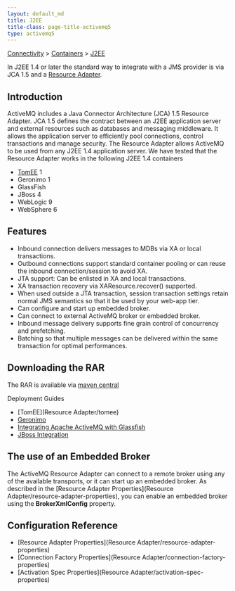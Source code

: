 ```yaml
---
layout: default_md
title: J2EE 
title-class: page-title-activemq5
type: activemq5
---
```


[Connectivity](connectivity) > [Containers](containers) > [J2EE](j2ee)


In J2EE 1.4 or later the standard way to integrate with a JMS provider is via JCA 1.5 and a [Resource Adapter](resource-adapter).

Introduction
------------

ActiveMQ includes a Java Connector Architecture (JCA) 1.5 Resource Adapter. JCA 1.5 defines the contract between an J2EE application server and external resources such as databases and messaging middleware. It allows the application server to efficiently pool connections, control transactions and manage security. The Resource Adapter allows ActiveMQ to be used from any J2EE 1.4 application server. We have tested that the Resource Adapter works in the following J2EE 1.4 containers

*   [TomEE](http://tomee.apache.org/tomcat-jms) 1
*   Geronimo 1
*   GlassFish
*   JBoss 4
*   WebLogic 9
*   WebSphere 6

Features
--------

*   Inbound connection delivers messages to MDBs via XA or local transactions.
*   Outbound connections support standard container pooling or can reuse the inbound connection/session to avoid XA.
*   JTA support: Can be enlisted in XA and local transactions.
*   XA transaction recovery via XAResource.recover() supported.
*   When used outside a JTA transaction, session transaction settings retain normal JMS semantics so that it be used by your web-app tier.
*   Can configure and start up embedded broker.
*   Can connect to external ActiveMQ broker or embedded broker.
*   Inbound message delivery supports fine grain control of concurrency and prefetching.
*   Batching so that multiple messages can be delivered within the same transaction for optimal performances.

Downloading the RAR
-------------------

The RAR is available via [maven central](http://search.maven.org/#search%7Cga%7C1%7Ca%3A%22activemq-rar%22)

Deployment Guides

*   [TomEE](Resource Adapter/tomee)
*   [Geronimo](geronimo)
*   [Integrating Apache ActiveMQ with Glassfish](integrating-apache-activemq-with-glassfish)
*   [JBoss Integration](jboss-integration)

The use of an Embedded Broker
-----------------------------

The ActiveMQ Resource Adapter can connect to a remote broker using any of the available transports, or it can start up an embedded broker. As described in the [Resource Adapter Properties](Resource Adapter/resource-adapter-properties), you can enable an embedded broker using the **BrokerXmlConfig** property.

Configuration Reference
-----------------------

*   [Resource Adapter Properties](Resource Adapter/resource-adapter-properties)
*   [Connection Factory Properties](Resource Adapter/connection-factory-properties)
*   [Activation Spec Properties](Resource Adapter/activation-spec-properties)

